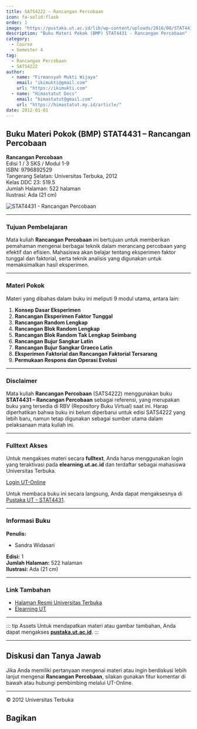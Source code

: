 ```yaml
--- 
title: SATS4222 – Rancangan Percobaan
icon: fa-solid:flask
order: 1
image: "https://pustaka.ut.ac.id/lib/wp-content/uploads/2016/08/STAT4431.jpg"
description: "Buku Materi Pokok (BMP) STAT4431 - Rancangan Percobaan"
category:
  - Course
  - Semester 4
tag:
  - Rancangan Percobaan
  - SATS4222
author:
  - name: "Firmansyah Mukti Wijaya"
    email: "ikimukti@gmail.com"
    url: "https://ikimukti.com"
  - name: "Himastatut Docs"
    email: "himastatut@gmail.com"
    url: "https://himastatut.my.id/article/"
date: 2012-01-01
--- 
```


## Buku Materi Pokok (BMP) STAT4431 – Rancangan Percobaan

**Rancangan Percobaan**  
Edisi 1 / 3 SKS / Modul 1-9  
ISBN: 9796892529  
Tangerang Selatan: Universitas Terbuka, 2012  
Kelas DDC 23: 519.5  
Jumlah Halaman: 522 halaman  
Ilustrasi: Ada (21 cm)

![STAT4431 - Rancangan Percobaan](https://pustaka.ut.ac.id/lib/wp-content/uploads/2016/08/STAT4431.jpg)

--- 

### Tujuan Pembelajaran

Mata kuliah **Rancangan Percobaan** ini bertujuan untuk memberikan pemahaman mengenai berbagai teknik dalam merancang percobaan yang efektif dan efisien. Mahasiswa akan belajar tentang eksperimen faktor tunggal dan faktorial, serta teknik analisis yang digunakan untuk memaksimalkan hasil eksperimen.

--- 

### Materi Pokok

Materi yang dibahas dalam buku ini meliputi 9 modul utama, antara lain:

1. **Konsep Dasar Eksperimen**
2. **Rancangan Eksperimen Faktor Tunggal**
3. **Rancangan Random Lengkap**
4. **Rancangan Blok Random Lengkap**
5. **Rancangan Blok Random Tak Lengkap Seimbang**
6. **Rancangan Bujur Sangkar Latin**
7. **Rancangan Bujur Sangkar Graeco Latin**
8. **Eksperimen Faktorial dan Rancangan Faktorial Tersarang**
9. **Permukaan Respons dan Operasi Evolusi**

--- 

### Disclaimer

Mata kuliah **Rancangan Percobaan** (SATS4222) menggunakan buku **STAT4431 – Rancangan Percobaan** sebagai referensi, yang merupakan buku yang tersedia di RBV (Repository Buku Virtual) saat ini. Harap diperhatikan bahwa buku ini belum diperbarui untuk edisi SATS4222 yang lebih baru, namun tetap digunakan sebagai sumber utama dalam pelaksanaan mata kuliah ini.

--- 

### Fulltext Akses

Untuk mengakses materi secara **fulltext**, Anda harus menggunakan login yang teraktivasi pada **elearning.ut.ac.id** dan terdaftar sebagai mahasiswa Universitas Terbuka.

[Login UT-Online](http://elearning.ut.ac.id)

Untuk membaca buku ini secara langsung, Anda dapat mengaksesnya di [Pustaka UT - STAT4431](https://pustaka.ut.ac.id/lib/stat4431-rancangan-percobaan/).

--- 

### Informasi Buku

**Penulis:**  
- Sandra Widasari  

**Edisi:** 1  
**Jumlah Halaman:** 522 halaman  
**Ilustrasi:** Ada (21 cm)  

--- 

### Link Tambahan

- [Halaman Resmi Universitas Terbuka](https://www.ut.ac.id)
- [Elearning UT](http://elearning.ut.ac.id)

--- 

::: tip Assets
Untuk mendapatkan materi atau gambar tambahan, Anda dapat mengakses **[pustaka.ut.ac.id](https://pustaka.ut.ac.id)**.
:::

--- 

## Diskusi dan Tanya Jawab

Jika Anda memiliki pertanyaan mengenai materi atau ingin berdiskusi lebih lanjut mengenai **Rancangan Percobaan**, silakan gunakan fitur komentar di bawah atau hubungi pembimbing melalui UT-Online.

--- 

<footer>
  <p>© 2012 Universitas Terbuka</p>
</footer>


## Bagikan
<Share colorful />
<GitContributors />
<GitChangelog />